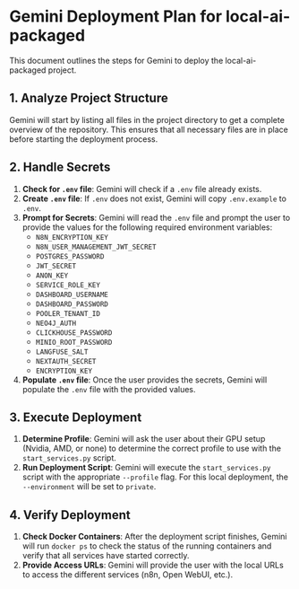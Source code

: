 # Gemini Deployment Plan for local-ai-packaged

This document outlines the steps for Gemini to deploy the local-ai-packaged project.

## 1. Analyze Project Structure

Gemini will start by listing all files in the project directory to get a complete overview of the repository. This ensures that all necessary files are in place before starting the deployment process.

## 2. Handle Secrets

1.  **Check for `.env` file**: Gemini will check if a `.env` file already exists.
2.  **Create `.env` file**: If `.env` does not exist, Gemini will copy `.env.example` to `.env`.
3.  **Prompt for Secrets**: Gemini will read the `.env` file and prompt the user to provide the values for the following required environment variables:
    *   `N8N_ENCRYPTION_KEY`
    *   `N8N_USER_MANAGEMENT_JWT_SECRET`
    *   `POSTGRES_PASSWORD`
    *   `JWT_SECRET`
    *   `ANON_KEY`
    *   `SERVICE_ROLE_KEY`
    *   `DASHBOARD_USERNAME`
    *   `DASHBOARD_PASSWORD`
    *   `POOLER_TENANT_ID`
    *   `NEO4J_AUTH`
    *   `CLICKHOUSE_PASSWORD`
    *   `MINIO_ROOT_PASSWORD`
    *   `LANGFUSE_SALT`
    *   `NEXTAUTH_SECRET`
    *   `ENCRYPTION_KEY`
4.  **Populate `.env` file**: Once the user provides the secrets, Gemini will populate the `.env` file with the provided values.

## 3. Execute Deployment

1.  **Determine Profile**: Gemini will ask the user about their GPU setup (Nvidia, AMD, or none) to determine the correct profile to use with the `start_services.py` script.
2.  **Run Deployment Script**: Gemini will execute the `start_services.py` script with the appropriate `--profile` flag. For this local deployment, the `--environment` will be set to `private`.

## 4. Verify Deployment

1.  **Check Docker Containers**: After the deployment script finishes, Gemini will run `docker ps` to check the status of the running containers and verify that all services have started correctly.
2.  **Provide Access URLs**: Gemini will provide the user with the local URLs to access the different services (n8n, Open WebUI, etc.).
